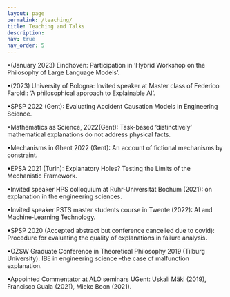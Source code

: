 ```yaml
---
layout: page
permalink: /teaching/
title: Teaching and Talks
description: 
nav: true
nav_order: 5
---
```


•(January 2023) Eindhoven: Participation in ‘Hybrid Workshop on the Philosophy of Large Language
Models’.

•(2023) University of Bologna: Invited speaker at Master class of Federico Faroldi: ‘A philosophical
approach to Explainable AI’.

•SPSP 2022 (Gent): Evaluating Accident Causation Models in Engineering Science.

•Mathematics as Science, 2022(Gent): Task-based ‘distinctively’ mathematical explanations do not
address physical facts.

•Mechanisms in Ghent 2022 (Gent): An account of fictional mechanisms by constraint.

•EPSA 2021 (Turin): Explanatory Holes? Testing the Limits of the Mechanistic Framework.

•Invited speaker HPS colloquium at Ruhr-Universität Bochum (2021): on explanation in the
engineering sciences.

•Invited speaker PSTS master students course in Twente (2022): AI and Machine‐Learning
Technology.

•SPSP 2020 (Accepted abstract but conference cancelled due to covid): Procedure for evaluating the
quality of explanations in failure analysis.

•OZSW Graduate Conference in Theoretical Philosophy 2019 (Tilburg University): IBE in engineering
science –the case of malfunction explanation.

•Appointed Commentator at ALO seminars UGent: Uskali Mäki (2019), Francisco Guala (2021), Mieke
Boon (2021).